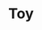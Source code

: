 ---
title: Toy
description:
category: NSFW
price: 81
images: 
    - /assets/img/available/slave.jpg
---